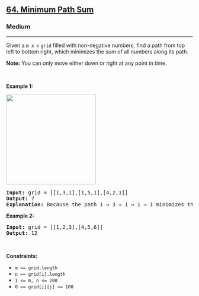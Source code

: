 <h2><a href="https://leetcode.com/problems/minimum-path-sum/">64. Minimum Path Sum</a></h2><h3>Medium</h3><hr><div style="user-select: auto;"><p style="user-select: auto;">Given a <code style="user-select: auto;">m x n</code> <code style="user-select: auto;">grid</code> filled with non-negative numbers, find a path from top left to bottom right, which minimizes the sum of all numbers along its path.</p>

<p style="user-select: auto;"><strong style="user-select: auto;">Note:</strong> You can only move either down or right at any point in time.</p>

<p style="user-select: auto;">&nbsp;</p>
<p style="user-select: auto;"><strong style="user-select: auto;">Example 1:</strong></p>
<img alt="" src="https://assets.leetcode.com/uploads/2020/11/05/minpath.jpg" style="width: 242px; height: 242px; user-select: auto;">
<pre style="user-select: auto;"><strong style="user-select: auto;">Input:</strong> grid = [[1,3,1],[1,5,1],[4,2,1]]
<strong style="user-select: auto;">Output:</strong> 7
<strong style="user-select: auto;">Explanation:</strong> Because the path 1 → 3 → 1 → 1 → 1 minimizes the sum.
</pre>

<p style="user-select: auto;"><strong style="user-select: auto;">Example 2:</strong></p>

<pre style="user-select: auto;"><strong style="user-select: auto;">Input:</strong> grid = [[1,2,3],[4,5,6]]
<strong style="user-select: auto;">Output:</strong> 12
</pre>

<p style="user-select: auto;">&nbsp;</p>
<p style="user-select: auto;"><strong style="user-select: auto;">Constraints:</strong></p>

<ul style="user-select: auto;">
	<li style="user-select: auto;"><code style="user-select: auto;">m == grid.length</code></li>
	<li style="user-select: auto;"><code style="user-select: auto;">n == grid[i].length</code></li>
	<li style="user-select: auto;"><code style="user-select: auto;">1 &lt;= m, n &lt;= 200</code></li>
	<li style="user-select: auto;"><code style="user-select: auto;">0 &lt;= grid[i][j] &lt;= 100</code></li>
</ul>
</div>